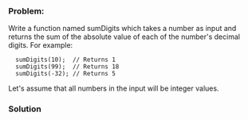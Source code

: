 ### Problem:
<p>Write a function named sumDigits which takes a number as input and returns the sum of the absolute value of each of the number&apos;s decimal digits.  For example:</p>
<pre><code class="language-javascript">  sumDigits(<span class="hljs-number">10</span>);  <span class="hljs-comment">// Returns 1</span>
  sumDigits(<span class="hljs-number">99</span>);  <span class="hljs-comment">// Returns 18</span>
  sumDigits(<span class="hljs-number">-32</span>); <span class="hljs-comment">// Returns 5</span></code></pre>
<pre style="display: none;"><code class="language-ruby">  sumDigits <span class="hljs-number">10</span>    <span class="hljs-comment"># Returns 1</span>
  sumDigits <span class="hljs-number">99</span>    <span class="hljs-comment"># Returns 18</span>
  sumDigits -<span class="hljs-number">32</span>   <span class="hljs-comment"># Returns 5</span></code></pre>
<pre style="display: none;"><code class="language-python">  sum_digits(<span class="hljs-number">10</span>)  <span class="hljs-comment"># Returns 1</span>
  sum_digits(<span class="hljs-number">99</span>)  <span class="hljs-comment"># Returns 18</span>
  sum_digits(<span class="hljs-number">-32</span>) <span class="hljs-comment"># Returns 5</span></code></pre>
<pre style="display: none;"><code class="language-coffeescript">  sumDigits <span class="hljs-number">10</span>     <span class="hljs-comment"># Returns 1</span>
  sumDigits <span class="hljs-number">99</span>     <span class="hljs-comment"># Returns 18</span>
  sumDigits <span class="hljs-number">-32</span>    <span class="hljs-comment"># Returns 5</span></code></pre>
<pre style="display: none;"><code class="language-groovy">  Kata.sumDigits(<span class="hljs-number">10</span>)    <span class="hljs-comment">// Returns 1</span>
  Kata.sumDigits(<span class="hljs-number">99</span>)    <span class="hljs-comment">// Returns 18</span>
  Kata.sumDigits(<span class="hljs-number">-32</span>)   <span class="hljs-comment">// Returns 5</span></code></pre>
<p>Let&apos;s assume that all numbers in the input will be integer values.</p>

### Solution